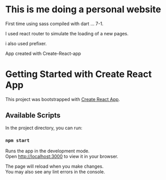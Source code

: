 # This is me doing a personal website
First time using sass compiled with dart ... 7-1.

I used react router to simulate the loading of a new pages.

i also used prefixer.

App created with Create-React-app
# Getting Started with Create React App

This project was bootstrapped with [Create React App](https://github.com/facebook/create-react-app).

## Available Scripts

In the project directory, you can run:

### `npm start`

Runs the app in the development mode.\
Open [http://localhost:3000](http://localhost:3000) to view it in your browser.

The page will reload when you make changes.\
You may also see any lint errors in the console.

